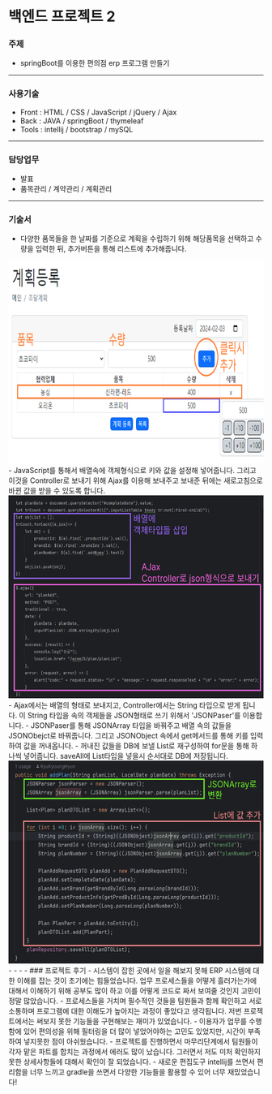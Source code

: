 # 백엔드 프로젝트 2

### 주제
- springBoot를 이용한 편의점 erp 프로그램 만들기
- - - -
### 사용기술
- Front : HTML / CSS / JavaScript / jQuery / Ajax
- Back : JAVA / springBoot / thymeleaf
- Tools : intellij / bootstrap / mySQL
- - - -
### 담당업무
- 발표 
- 품목관리 / 계약관리 / 계획관리
- - - -
### 기술서
- 다양한 품목들을 한 날짜를 기준으로 계획을 수립하기 위해 해당품목을 선택하고 수량을 입력한 뒤, 추가버튼을 통해 리스트에 추가해줍니다.
<img src="/readmeImg/planAdd.png" alt="skillScreen1" style="height: 400px; width:700px;"/>
- JavaScript를 통해서 배열속에 객체형식으로 키와 값을 설정해 넣어줍니다. 그리고 이것을 Controller로 보내기 위해 Ajax를 이용해 보내주고 보내준 뒤에는 새로고침으로 바뀐 값을 받을 수 있도록 합니다.
<img src="/readmeImg/planJavaScript.png" alt="skillScreen2" style="height: 400px; width:700px;"/>
- Ajax에서는 배열의 형태로 보내지고, Controller에서는 String 타입으로 받게 됩니다. 이 String 타입을 속의 객체들을 JSON형태로 쓰기 위해서 'JSONPaser'를 이용합니다.
- JSONPaser를 통해 JSONArray 타입을 바꿔주고 배열 속의 값들을 JSONObejct로 바꿔줍니다. 그리고 JSONObject 속에서 get메서드를 통해 키를 입력하여 값을 꺼내옵니다.
- 꺼내진 값들을 DB에 보낼 List로 재구성하여 for문을 통해 하나씩 넣어줍니다. saveAll에 List타입을 넣을시 순서대로 DB에 저장됩니다.
<img src="/readmeImg/planService.png" alt="skillScreen3" style="height: 400px; width:700px;"/>
- - - -
### 프로젝트 후기
- 시스템이 잡힌 곳에서 일을 해보지 못해 ERP 시스템에 대한 이해를 잡는 것이 초기에는 힘들었습니다. 업무 프로세스들을 어떻게 흘러가는가에 대해서 이해하기 위해 공부도 많이 하고 이를 어떻게 코드로 짜서 보여줄 것인지 고민이 정말 많았습니다.
- 프로세스들을 거치며 필수적인 것들을 팀원들과 함께 확인하고 서로 소통하며 프로그램에 대한 이해도가 높아지는 과정이 좋았다고 생각됩니다. 저번 프로젝트에서는 써보지 못한 기능들을 구현해보는 재미가 있었습니다.
- 이용자가 업무를 수행함에 있어 편의성을 위해 필터링을 더 많이 넣었어야하는 고민도 있었지만, 시간이 부족하여 넣지못한 점이 아쉬웠습니다.
- 프로젝트를 진행하면서 마무리단계에서 팀원들이 각자 맡은 파트를 합치는 과정에서 에러도 많이 났습니다. 그러면서 저도 미처 확인하지못한 상세사항들에 대해서 확인이 잘 되었습니다.
- 새로운 편집도구 intellij를 쓰면서 편리함을 너무 느끼고 gradle을 쓰면서 다양한 기능들을 활용할 수 있어 너무 재밌었습니다!
